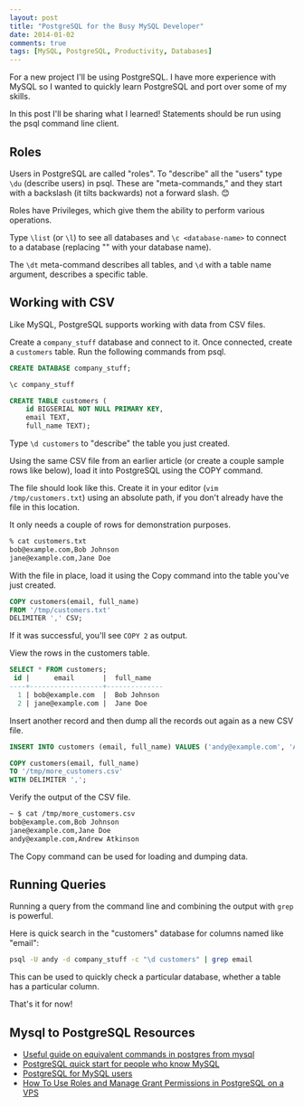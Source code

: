 ```yaml
---
layout: post
title: "PostgreSQL for the Busy MySQL Developer"
date: 2014-01-02
comments: true
tags: [MySQL, PostgreSQL, Productivity, Databases]
---
```


For a new project I'll be using PostgreSQL. I have more experience with MySQL so I wanted to quickly learn PostgreSQL and port over some of my skills.

In this post I'll be sharing what I learned! Statements should be run using the psql command line client.

## Roles

Users in PostgreSQL are called "roles". To "describe" all the "users" type `\du` (describe users) in psql. These are "meta-commands," and they start with a backslash (it tilts backwards) not a forward slash. 😊

Roles have Privileges, which give them the ability to perform various operations.

Type `\list` (or `\l`) to see all databases and `\c <database-name>` to connect to a database (replacing "<database-name>" with your database name).

The `\dt` meta-command describes all tables, and `\d` with a table name argument, describes a specific table.

## Working with CSV

Like MySQL, PostgreSQL supports working with data from CSV files.

Create a `company_stuff` database and connect to it. Once connected, create a `customers` table. Run the following commands from psql.

```sql
CREATE DATABASE company_stuff;

\c company_stuff

CREATE TABLE customers (
    id BIGSERIAL NOT NULL PRIMARY KEY,
    email TEXT,
    full_name TEXT);
```

Type `\d customers` to "describe" the table you just created.

Using the same CSV file from an earlier article (or create a couple sample rows like below), load it into PostgreSQL using the COPY command.

The file should look like this. Create it in your editor (`vim /tmp/customers.txt`) using an absolute path, if you don't already have the file in this location.

It only needs a couple of rows for demonstration purposes.

```bash
% cat customers.txt
bob@example.com,Bob Johnson
jane@example.com,Jane Doe
```

With the file in place, load it using the Copy command into the table you've just created.

```sql
COPY customers(email, full_name)
FROM '/tmp/customers.txt'
DELIMITER ',' CSV;
```

If it was successful, you'll see `COPY 2` as output.


View the rows in the customers table.

```sql
SELECT * FROM customers;
 id |      email       |  full_name
----+------------------+--------------
  1 | bob@example.com  |  Bob Johnson
  2 | jane@example.com |  Jane Doe
```

Insert another record and then dump all the records out again as a new CSV file.

```sql
INSERT INTO customers (email, full_name) VALUES ('andy@example.com', 'Andrew Atkinson');

COPY customers(email, full_name)
TO '/tmp/more_customers.csv'
WITH DELIMITER ',';
```

Verify the output of the CSV file.

```bash
~ $ cat /tmp/more_customers.csv
bob@example.com,Bob Johnson
jane@example.com,Jane Doe
andy@example.com,Andrew Atkinson
```

The Copy command can be used for loading and dumping data.

## Running Queries

Running a query from the command line and combining the output with `grep` is powerful.

Here is quick search in the "customers" database for columns named like "email":

``` bash
psql -U andy -d company_stuff -c "\d customers" | grep email
```

This can be used to quickly check a particular database, whether a table has a particular column.

That's it for now!

## Mysql to PostgreSQL Resources

* [Useful guide on equivalent commands in postgres from mysql](http://granjow.net/postgresql.html)
* [PostgreSQL quick start for people who know MySQL](http://clarkdave.net/2012/08/postgres-quick-start-for-people-who-know-mysql/)
* [PostgreSQL for MySQL users](http://www.coderholic.com/postgresql-for-mysql-users/)
* [How To Use Roles and Manage Grant Permissions in PostgreSQL on a VPS](https://www.digitalocean.com/community/articles/how-to-use-roles-and-manage-grant-permissions-in-postgresql-on-a-vps--2)
